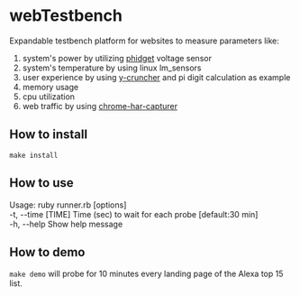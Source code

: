 # webTestbench
Expandable testbench platform for websites to measure parameters like:
1. system's power by utilizing [phidget](https://www.phidgets.com/docs/Phidget22) voltage sensor
2. system's temperature by using linux lm_sensors
3. user experience by using [y-cruncher](https://www.numberworld.org/y-cruncher/) and pi digit calculation as example
4. memory usage
5. cpu utilization
6. web traffic by using [chrome-har-capturer](https://github.com/cyrus-and/chrome-har-capturer)

## How to install
`make install`

## How to use
Usage: ruby runner.rb [options] <SiteList><br>
    -t, --time [TIME]                Time (sec) to wait for each probe [default:30 min]<br>
    -h, --help                       Show help message<br>

## How to demo
`make demo` will probe for 10 minutes every landing page of the Alexa top 15 list.
